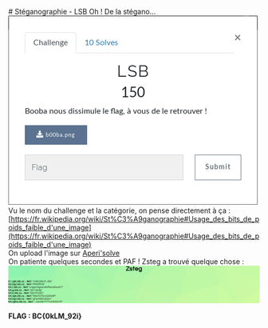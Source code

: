 # Stéganographie - LSB
Oh ! De la stégano...  
![énoncé](images/lsb.png)  
Vu le nom du challenge et la catégorie, on pense directement à ça :  
[https://fr.wikipedia.org/wiki/St%C3%A9ganographie#Usage_des_bits_de_poids_faible_d'une_image](https://fr.wikipedia.org/wiki/St%C3%A9ganographie#Usage_des_bits_de_poids_faible_d'une_image)  
On upload l'image sur [Aperi'solve](https://aperisolve.fr/)  
On patiente quelques secondes et PAF ! Zsteg a trouvé quelque chose : ![résultat zsteg](images/lsb_zsteg.png)  
  
**FLAG : BC{0kLM_92i}**
